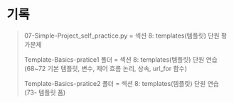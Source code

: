 # 기록
> 07-Simple-Project_self_practice.py = 섹션 8: templates(템플릿) 단원 평가문제
>
> Template-Basics-pratice1 폴더 = 섹션 8: templates(템플릿) 단원 연습 (68~72 기본 템플릿, 변수, 제어 흐름 논리, 상속, url_for 함수)
>  
> Template-Basics-pratice2 폴더 = 섹션 8: templates(템플릿) 단원 연습 (73- 템플릿 폼)
